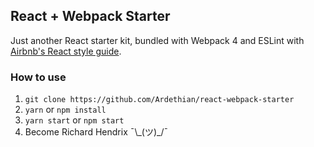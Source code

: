 ## React + Webpack Starter

Just another React starter kit, bundled with Webpack 4 and ESLint with  [Airbnb's React style guide](https://github.com/airbnb/javascript/tree/master/react).

### How to use
1. `git clone https://github.com/Ardethian/react-webpack-starter`
2. `yarn` or `npm install`
3. `yarn start` or `npm start`
4. Become Richard Hendrix ¯\\\_(ツ)_/¯